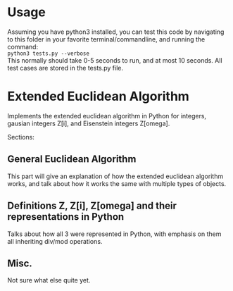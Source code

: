 # Usage
Assuming you have python3 installed, you can test this code by navigating to this folder in your favorite terminal/commandline, and running the command:  
`python3 tests.py --verbose`  
This normally should take 0-5 seconds to run, and at most 10 seconds. All test cases are stored in the tests.py file. 

# Extended Euclidean Algorithm
Implements the extended euclidean algorithm in Python for integers, gausian integers Z[i], and Eisenstein integers Z[omega]. 

Sections:

## General Euclidean Algorithm
This part will give an explanation of how the extended euclidean algorithm works, and talk about how it works the same with multiple types of objects.

## Definitions Z, Z[i], Z[omega] and their representations in Python
Talks about how all 3 were represented in Python, with emphasis on them all inheriting div/mod operations.

## Misc.
Not sure what else quite yet.